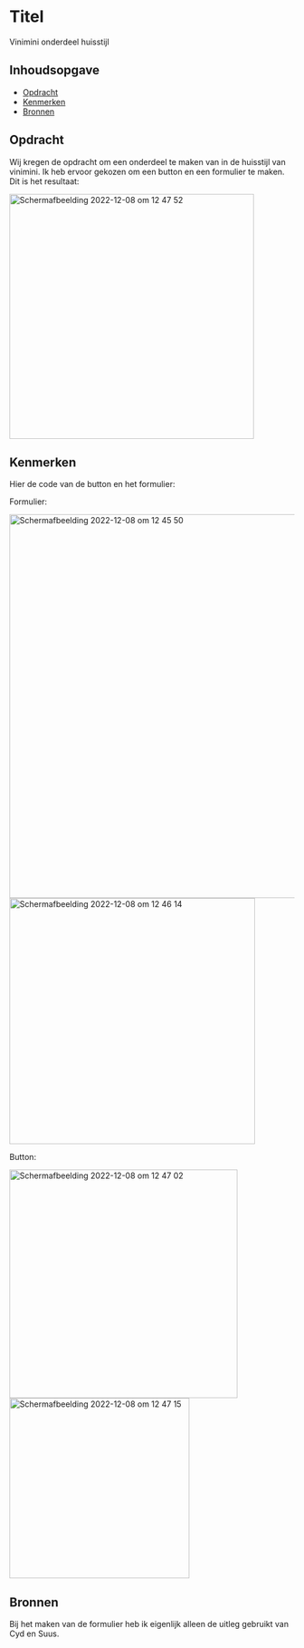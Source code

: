 # Titel
Vinimini onderdeel huisstijl

## Inhoudsopgave

  * [Opdracht](#opdracht)
  * [Kenmerken](#kenmerken)
  * [Bronnen](#bronnen)
  
## Opdracht 
Wij kregen de opdracht om een onderdeel te maken van in de huisstijl van vinimini. Ik heb ervoor gekozen om een button en een formulier te maken. 
Dit is het resultaat:

<img width="432" alt="Schermafbeelding 2022-12-08 om 12 47 52" src="https://user-images.githubusercontent.com/112861069/206439485-cf2950a5-d281-4a71-97bd-b61169c10d0d.png">


## Kenmerken

Hier de code van de button en het formulier:

Formulier:

<img width="677" alt="Schermafbeelding 2022-12-08 om 12 45 50" src="https://user-images.githubusercontent.com/112861069/206439639-8b955b34-5c91-419a-a93a-5d68f2cbd03c.png">
<img width="434" alt="Schermafbeelding 2022-12-08 om 12 46 14" src="https://user-images.githubusercontent.com/112861069/206439652-4816a3d4-e0ff-4b89-993d-44a428a4363f.png">

Button:

<img width="403" alt="Schermafbeelding 2022-12-08 om 12 47 02" src="https://user-images.githubusercontent.com/112861069/206439665-90e696fc-8efd-4fb3-91e1-04b7024eaebf.png">
<img width="318" alt="Schermafbeelding 2022-12-08 om 12 47 15" src="https://user-images.githubusercontent.com/112861069/206439678-f2c5552c-bb8d-4629-94f9-cebb4c1e4503.png">

## Bronnen
Bij het maken van de formulier heb ik eigenlijk alleen de uitleg gebruikt van Cyd en Suus. 
